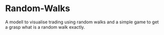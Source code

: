 # Random-Walks
A modell to visualise trading using random walks and a simple game to get a grasp what is a random walk exactly.
